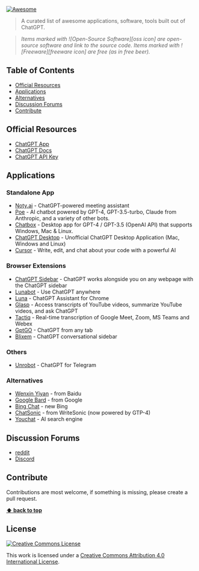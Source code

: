 [![Awesome](https://cdn.rawgit.com/sindresorhus/awesome/d7305f38d29fed78fa85652e3a63e154dd8e8829/media/badge.svg)](https://github.com/sindresorhus/awesome)

> A curated list of awesome applications, software, tools built out of ChatGPT.

> _Items marked with ![Open-Source Software][oss icon] are open-source software and link to the source code. Items marked with ![Freeware][freeware icon] are free (as in free beer)._

## Table of Contents

- [Official Resources](#official-resources)
- [Applications](#applications)
- [Alternatives](#alternatives)
- [Discussion Forums](#discussion-forums)
- [Contribute](#contribute)

## Official Resources

- [ChatGPT App](https://chat.openai.com/)
- [ChatGPT Docs](https://platform.openai.com/docs/)
- [ChatGPT API Key](https://platform.openai.com/account/api-keys)

## Applications

### Standalone App

- [Noty.ai](https://noty.ai/) - ChatGPT-powered meeting assistant
- [Poe](https://poe.com/) - AI chatbot powered by GPT-4, GPT-3.5-turbo, Claude from Anthropic, and a variety of other bots.
- [Chatbox](https://github.com/Bin-Huang/chatbox) - Desktop app for GPT-4 / GPT-3.5 (OpenAI API) that supports Windows, Mac & Linux.
- [ChatGPT Desktop](https://github.com/lencx/ChatGPT) - Unofficial ChatGPT Desktop Application (Mac, Windows and Linux)
- [Cursor](https://www.cursor.so/) - Write, edit, and chat about your code with a powerful AI

### Browser Extensions

- [ChatGPT Sidebar](https://chatgpt-sidebar.com/) - ChatGPT works alongside you on any webpage with the ChatGPT sidebar
- [Lunabot](https://lunabot.ai/en/) - Use ChatGPT anywhere
- [Luna](https://chrome.google.com/webstore/detail/luna-chatgpt-for-your-bro/bignkmclhhmhagjojehblmmaifljphfe) - ChatGPT Assistant for Chrome
- [Glasp](https://chrome.google.com/webstore/detail/chatgpt-chrome-extension/cdjifpfganmhoojfclednjdnnpooaojb) - Access transcripts of YouTube videos, summarize YouTube videos, and ask ChatGPT
- [Tactiq](https://tactiq.io/) - Real-time transcription of Google Meet, Zoom, MS Teams and Webex
- [GptGO](https://chrome.google.com/webstore/detail/gptgo-chatgpt-from-any-ta/oeekolihnpojdigebjbhnkhbepjdoidi) - ChatGPT from any tab
- [Blixem](https://chrome.google.com/webstore/detail/blixem-chatgpt-conversati/igcbaeppnhkchlkjlfeohlappemagalm) - ChatGPT conversational sidebar

### Others

- [Unrobot](https://yiyan.baidu.com/) - ChatGPT for Telegram

### Alternatives

- [Wenxin Yiyan](https://t.me/unrobot) - from Baidu
- [Google Bard](https://bard.google.com/) - from Google
- [Bing Chat](https://www.bing.com/new) - new Bing
- [ChatSonic](https://writesonic.com/chat) - from WriteSonic (now powered by GTP-4)
- [Youchat](https://you.com/) - AI search engine

## Discussion Forums

- [reddit](https://www.reddit.com/r/ChatGPT/)
- [Discord](https://discord.com/invite/openai)

## Contribute

Contributions are most welcome, if something is missing, please create a pull request.

**[⬆ back to top](#table-of-contents)**

## License

[![Creative Commons License](http://i.creativecommons.org/l/by/4.0/88x31.png)](https://creativecommons.org/licenses/by/4.0/)

This work is licensed under a [Creative Commons Attribution 4.0 International License](http://creativecommons.org/licenses/by/4.0/).
